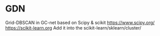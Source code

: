 # GDN
Grid-DBSCAN in GC-net
based on Scipy & scikit
https://www.scipy.org/
https://scikit-learn.org
Add it into the 
scikit-learn/sklearn/cluster/
